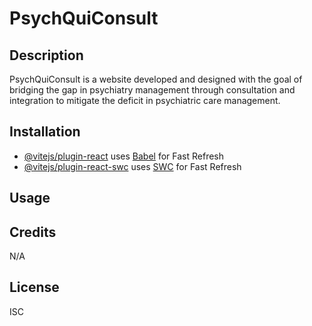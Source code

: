 # PsychQuiConsult

## Description

PsychQuiConsult is a website developed and designed with the goal of bridging the gap in psychiatry management through consultation and integration to mitigate the deficit in psychiatric care management.

## Installation
- [@vitejs/plugin-react](https://github.com/vitejs/vite-plugin-react/blob/main/packages/plugin-react/README.md) uses [Babel](https://babeljs.io/) for Fast Refresh
- [@vitejs/plugin-react-swc](https://github.com/vitejs/vite-plugin-react-swc) uses [SWC](https://swc.rs/) for Fast Refresh

## Usage

## Credits

N/A

## License

ISC